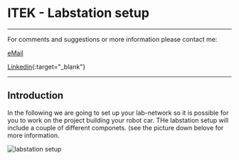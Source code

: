 # ITEK - Labstation setup

______
For comments and suggestions or more information please contact me:

[eMail](mailto:hans@eaaa.dk)

[Linkedin](https://www.linkedin.com/in/hansjeppesen/){:target="_blank"}

______

## <span>Introduction</span>

In the following we are going to set up your lab-network so it is possible for you to work on the project building your robot car. THe labstation setup will include a couple of different componets. (see the picture down belove for more information.

![labstation setup](https://github.com/hanshenrikjeppesen/Labstation_setup/docs/images/pic01.jpg)
